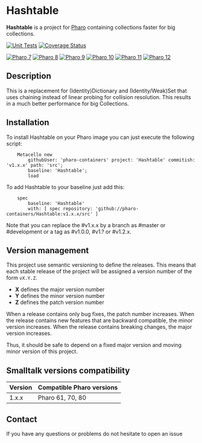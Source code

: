 # Hashtable

**Hashtable** is a project for [Pharo](https://www.pharo.org) containing collections faster for big collections.

[![Unit Tests](https://github.com/pharo-containers/Hashtable/workflows/Build/badge.svg?branch=master)](https://github.com/pharo-containers/Hashtable/actions?query=workflow%3ABuild)
[![Coverage Status](https://codecov.io/github/pharo-containers/Hashtable/coverage.svg?branch=master)](https://codecov.io/gh/pharo-containers/Hashtable/branch/master)

[![Pharo 7](https://img.shields.io/badge/Pharo-7.0-%23aac9ff.svg)](https://pharo.org/download)
[![Pharo 8](https://img.shields.io/badge/Pharo-8.0-%23aac9ff.svg)](https://pharo.org/download)
[![Pharo 9](https://img.shields.io/badge/Pharo-9.0-%23aac9ff.svg)](https://pharo.org/download)
[![Pharo 10](https://img.shields.io/badge/Pharo-10-%23aac9ff.svg)](https://pharo.org/download)
[![Pharo 11](https://img.shields.io/badge/Pharo-11-%23aac9ff.svg)](https://pharo.org/download)
[![Pharo 12](https://img.shields.io/badge/Pharo-11-%23aac9ff.svg)](https://pharo.org/download)

## Description

This is a replacement for (Identity)Dictionary and (Identity/Weak)Set that uses chaining instead of linear probing for collision resolution.
This results in a much better performance for big Collections.

## Installation

To install Hashtable on your Pharo image you can just execute the following script:

```Smalltalk
    Metacello new
    	githubUser: 'pharo-containers' project: 'Hashtable' commitish: 'v1.x.x' path: 'src';
    	baseline: 'Hashtable';
    	load
```

To add Hashtable to your baseline just add this:

```Smalltalk
    spec
    	baseline: 'Hashtable'
    	with: [ spec repository: 'github://pharo-containers/Hashtable:v1.x.x/src' ]
```

Note that you can replace the #v1.x.x by a branch as #master or #development or a tag as #v1.0.0, #v1.? or #v1.2.x.

## Version management 

This project use semantic versioning to define the releases. This means that each stable release of the project will be assigned a version number of the form `vX.Y.Z`. 

- **X** defines the major version number
- **Y** defines the minor version number 
- **Z** defines the patch version number

When a release contains only bug fixes, the patch number increases. When the release contains new features that are backward compatible, the minor version increases. When the release contains breaking changes, the major version increases. 

Thus, it should be safe to depend on a fixed major version and moving minor version of this project.

## Smalltalk versions compatibility

| Version 	| Compatible Pharo versions 	|
|-------------	|---------------------------	|
| 1.x.x       	| Pharo 61, 70, 80		|

## Contact

If you have any questions or problems do not hesitate to open an issue
